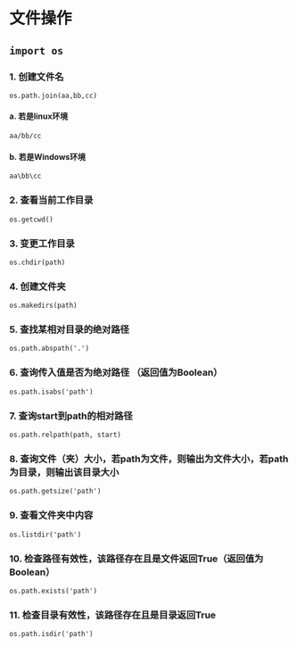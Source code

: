 文件操作
=

`import os`
-

###	1. 创建文件名
  `os.path.join(aa,bb,cc)`
####		a. 若是linux环境
  `aa/bb/cc`
####		b. 若是Windows环境
  `aa\bb\cc`
###	2. 查看当前工作目录
  `os.getcwd()`
###	3. 变更工作目录
  `os.chdir(path)`
###	4. 创建文件夹
  `os.makedirs(path)`
###	5. 查找某相对目录的绝对路径
  `os.path.abspath('.')`
###	6. 查询传入值是否为绝对路径 （返回值为Boolean）
  `os.path.isabs('path')`
###	7. 查询start到path的相对路径
  `os.path.relpath(path, start)`
###	8. 查询文件（夹）大小，若path为文件，则输出为文件大小，若path为目录，则输出该目录大小
  `os.path.getsize('path')`
###	9. 查看文件夹中内容
  `os.listdir('path')`
###	10. 检查路径有效性，该路径存在且是文件返回True（返回值为Boolean）
  `os.path.exists('path')`
###	11. 检查目录有效性，该路径存在且是目录返回True
  `os.path.isdir('path')`
